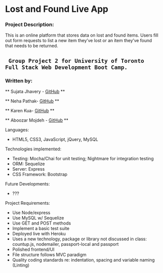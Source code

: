 # Lost and Found Live App

### Project Description: 

This is an online platform that stores data on lost and found items.  Users fill out form requests to list a new item they’ve lost or an item they’ve found that needs to be returned. 

## ` Group Project 2 for University of Toronto Full Stack Web Development Boot Camp.`

### Written by:
**  Sujata Jhavery - [GitHub](https://Sujata1.github.io) **

** Neha Pathak- [GitHub](https://pathak-neha.github.io) **

** Karen Kua- [GitHub](https://azukimochi.github.io) **

** Aboozar Mojdeh - [GitHub](https://aboozarmojdeh.github.io) **


Languages:
* HTML5, CSS3, JavaScript, jQuery, MySQL

Technologies implemented:
* Testing: Mocha/Chai for unit testing; Nightmare for integration testing
* ORM: Sequelize
* Server: Express
* CSS Framework: Bootstrap

Future Developments:
* ???

Project Requirements:
* Use Node/express
* Use MySQL w/ Sequelize
* Use GET and POST methods
* Implement a basic test suite
* Deployed live with Heroku
* Uses a new technology, package or library not discussed in class: countup.js, nodemailer, passport-local and passport 
* Polished frontend/UI
* File structure follows MVC paradigm
* Quality coding standards re: indentation, spacing and variable naming (Linting)

